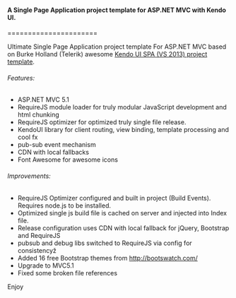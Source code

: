 #### A Single Page Application project template for ASP.NET MVC with Kendo UI.
======================


Ultimate Single Page Application project template For ASP.NET MVC based on Burke Holland (Telerik) awesome 
[Kendo UI SPA (VS 2013) project template](http://visualstudiogallery.msdn.microsoft.com/924c3074-ceab-4be4-87e1-e9e4fd4b6d61?SRC=VSIDE).

###### Features:

- ASP.NET MVC 5.1
- RequireJS module loader for truly modular JavaScript development and html chunking
- RequireJS optimizer for optimized truly single file release.
- KendoUI library for client routing, view binding, template processing and cool fx
- pub-sub event mechanism
- CDN with local fallbacks
- Font Awesome for awesome icons

###### Improvements:

- RequireJS Optimizer configured and built in project (Build Events). Requires node.js to be installed.
- Optimized single js build file is cached on server and injected into Index file.
- Release configuration uses CDN with local fallback for jQuery, Bootstrap and RequireJS
- pubsub and debug libs switched to RequireJS via config for consistencyž
- Added 16 free Bootstrap themes from http://bootswatch.com/
- Upgrade to MVC5.1
- Fixed some broken file references

Enjoy

